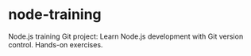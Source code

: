 # node-training
Node.js training Git project: Learn Node.js development with Git version control. Hands-on exercises.
